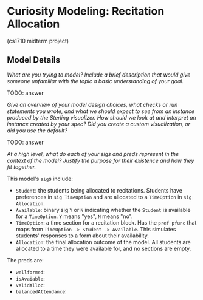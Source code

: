 # Curiosity Modeling: Recitation Allocation
(cs1710 midterm project)

## Model Details

_What are you trying to model? Include a brief description that would give someone unfamiliar with the topic a basic understanding of your goal._

TODO: answer

_Give an overview of your model design choices, what checks or run statements you wrote, and what we should expect to see from an instance produced by the Sterling visualizer. How should we look at and interpret an instance created by your spec? Did you create a custom visualization, or did you use the default?_

TODO: answer

_At a high level, what do each of your sigs and preds represent in the context of the model? Justify the purpose for their existence and how they fit together._

This model's `sig`s include:
- `Student`: the students being allocated to recitations. Students have preferences in `sig TimeOption` and are allocated to a `TimeOption` in `sig Allocation`.
- `Available`: binary sig `Y` or `N` indicating whether the `Student` is available for a `TimeOption`. `Y` means "yes", `N` means "no".
- `TimeOption`: a time section for a recitation block. Has the `pref pfunc` that maps from `TimeOption -> Student -> Available`. This simulates students' responses to a form about their availability.
- `Allocation`: the final allocation outcome of the model. All students are allocated to a time they were available for, and no sections are empty.

The preds are:
-  `wellformed`: 
- `isAvaiable`: 
- `validAlloc`:
- `balancedAttendance`: 
